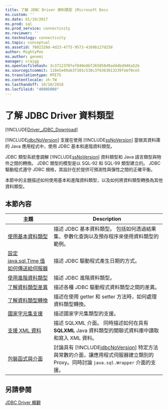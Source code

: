 ```yaml
---
title: 了解 JDBC Driver 資料類型 |Microsoft Docs
ms.custom: ''
ms.date: 01/19/2017
ms.prod: sql
ms.prod_service: connectivity
ms.reviewer: ''
ms.technology: connectivity
ms.topic: conceptual
ms.assetid: 7802328d-4d23-4775-9573-4169b127d258
author: MightyPen
ms.author: genemi
manager: craigg
ms.openlocfilehash: 3c3712370fef840e8bf265850d9ad4dbd946a52b
ms.sourcegitcommit: 110e5e09ab3f301c530c3f6363013239febf0ce5
ms.translationtype: MTE75
ms.contentlocale: zh-TW
ms.lasthandoff: 10/10/2018
ms.locfileid: "48905008"
---
```

# <a name="understanding-the-jdbc-driver-data-types"></a>了解 JDBC Driver 資料類型

[!INCLUDE[Driver_JDBC_Download](../../includes/driver_jdbc_download.md)]

[!INCLUDE[jdbcNoVersion](../../includes/jdbcnoversion_md.md)] 支援在使用 [!INCLUDE[ssNoVersion](../../includes/ssnoversion-md.md)] 當做其資料庫的 Java 應用程式中，使用 JDBC 基本和進階資料類型。  
  
JDBC 類型系統會調解 [!INCLUDE[ssNoVersion](../../includes/ssnoversion-md.md)] 資料類型和 Java 語言類型與物件之間的轉換。 JDBC 類型的模型是以 SQL-92 和 SQL-99 類型建立的。 JDBC 驅動程式遵守 JDBC 規格，其設計在於提供可預測性與彈性之間的正確平衡。  
  
本節中的主題描述如何使用基本和進階資料類型，以及如何將資料類型轉換為其他資料類型。  
  
## <a name="in-this-section"></a>本節內容  
  
| 主題                                                                                                                                            | Description                                                                                                                                                                                                                                                          |
| ------------------------------------------------------------------------------------------------------------------------------------------------ | -------------------------------------------------------------------------------------------------------------------------------------------------------------------------------------------------------------------------------------------------------------------- |
| [使用基本資料類型](../../connect/jdbc/using-basic-data-types.md)                                                                           | 描述 JDBC 基本資料類型。 包括如何透過結果集、參數化查詢以及預存程序來使用資料類型的範例。                                                                                                        |
| [設定 java.sql.Time 值如何傳送給伺服器](../../connect/jdbc/configuring-how-java-sql-time-values-are-sent-to-the-server.md) | 描述 JDBC 驅動程式產生日期的方式。                                                                                                                                                                                                                       |
| [使用進階資料類型](../../connect/jdbc/using-advanced-data-types.md)                                                                     | 描述 JDBC 進階資料類型。                                                                                                                                                                                                                              |
| [了解資料類型差異](../../connect/jdbc/understanding-data-type-differences.md)                                                 | 描述各種 JDBC 驅動程式資料類型之間的差異。                                                                                                                                                                                                    |
| [了解資料類型轉換](../../connect/jdbc/understanding-data-type-conversions.md)                                                 | 描述在使用 getter 和 setter 方法時，如何處理資料類型轉換。                                                                                                                                                                                  |
| [國家字元集支援](../../connect/jdbc/national-character-set-support.md)                                                           | 描述國家字元集類型的支援。                                                                                                                                                                                                          |
| [支援 XML 資料](../../connect/jdbc/supporting-xml-data.md)                                                                                 | 描述 SQLXML 介面。 同時描述如何在具有 **SQLXML** Java 資料類型的關聯式資料庫中讀取和寫入 XML 資料。                                                                                                             |
| [包裝函式與介面](../../connect/jdbc/wrappers-and-interfaces.md)                                                                         | 討論具有 [!INCLUDE[jdbcNoVersion](../../includes/jdbcnoversion_md.md)] 特定方法與常數的介面，讓應用程式伺服器建立類別的 Proxy。同時討論 `java.sql.Wrapper` 介面的支援。 |
  
## <a name="see-also"></a>另請參閱

[JDBC Driver 概觀](../../connect/jdbc/overview-of-the-jdbc-driver.md)  
